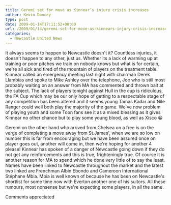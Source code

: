```yaml
---
title: Geremi set for move as Kinnear’s injury crisis increases
author: Kevin Doocey
type: post
date: 2009-01-14T17:11:52+00:00
url: /2009/01/14/geremi-set-for-move-as-kinnears-injury-crisis-increases/
categories:
  - Newcastle United News
---
```


It always seems to happen to Newcastle doesn't it? Countless injuries, it doesn't happen to any other, just us. Whether its a lack of warming up at training or poor pitches we train on nobody knows but what is for certain, we're all sick and tired of the mountain of players on the treatment table. Kinnear called an emergency meeting last night with chairman Derek Llambias and spoke to Mike Ashley over the telephone, Joe who is still most probably waiting on an answer from MA has commented and thrown bait at the subject. The lack of players tonight against Hull in the cup is ridiculous, the FA Cup which may be our only hope of getting to a respectable stage of any competition has been altered and it seems young Tamas Kadar and Nile Ranger could well both play the majority of the game. We've now problem of playing youth and some Toon fans see it as a mixed blessing as it gives Kinnear no other chance but to play some young blood, as well as Xisco 😀

Geremi on the other hand who arrived from Chelsea on a free is on the verge of completing a move away from St.James', when we are so low on number this is far from encouraging but we have been assured once on player goes out, another will come in, then we're hoping for another 4 please! Kinnear has spoken of a danger of Newcastle going down if they do not get any reinforcements and this is true, frighteningly true. Of course it is another reason for MA to spend which he done very little of to say the least. Names have been linked to Newcastle throughout the market and the latest two linked are Frenchman Albin Ebondo and Cameroon International Stéphane Mbia. Mbia is well known of because he has been on Newcastle's shortlist for some time now with Everton another one of his suitors. All these rumours, most nonsense but we're expecting some players, in all the same.

Comments appreciated
